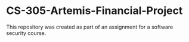 # CS-305-Artemis-Financial-Project
This repository was created as part of an assignment for a software security course.
